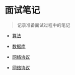 # 面试笔记

> 记录准备面试过程中的笔记


- [算法](算法/算法.md)
- [数据库](数据库/数据库.md)
- [网络协议](网络协议/网络协议.md)

- [网络协议](网络协议/网络协议.md)

